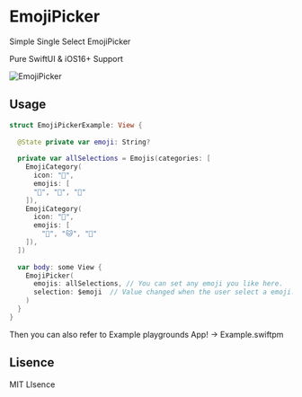 # EmojiPicker

Simple Single Select EmojiPicker

Pure SwiftUI & iOS16+ Support 

![EmojiPicker](https://user-images.githubusercontent.com/19603983/201375255-3dfd24ad-d5a0-44ac-985f-6bdbafd8fdea.gif)


## Usage

```swift
struct EmojiPickerExample: View {
  
  @State private var emoji: String?
  
  private var allSelections = Emojis(categories: [
    EmojiCategory(
      icon: "👕",
      emojis: [
      "🧥", "🥼", "🦺"
    ]),
    EmojiCategory(
      icon: "🐶",
      emojis: [
        "🐶", "🐱", "🐹"
    ]),
  ])
  
  var body: some View {
    EmojiPicker(
      emojis: allSelections, // You can set any emoji you like here.
      selection: $emoji  // Value changed when the user select a emoji.
    )
  }
}
```

Then you can also refer to Example playgrounds App! -> Example.swiftpm

## Lisence

MIT LIsence
